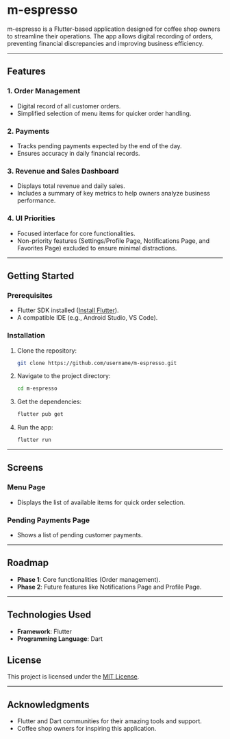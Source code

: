 # m-espresso

m-espresso is a Flutter-based application designed for coffee shop owners to streamline their operations. The app allows digital recording of orders, preventing financial discrepancies and improving business efficiency.

---

## Features

### 1. **Order Management**
- Digital record of all customer orders.
- Simplified selection of menu items for quicker order handling.

### 2. **Payments**
- Tracks pending payments expected by the end of the day.
- Ensures accuracy in daily financial records.

### 3. **Revenue and Sales Dashboard**
- Displays total revenue and daily sales.
- Includes a summary of key metrics to help owners analyze business performance.

### 4. **UI Priorities**
- Focused interface for core functionalities.
- Non-priority features (Settings/Profile Page, Notifications Page, and Favorites Page) excluded to ensure minimal distractions.

---

## Getting Started

### Prerequisites
- Flutter SDK installed ([Install Flutter](https://flutter.dev/docs/get-started/install)).
- A compatible IDE (e.g., Android Studio, VS Code).

### Installation
1. Clone the repository:
   ```bash
   git clone https://github.com/username/m-espresso.git
   ```
2. Navigate to the project directory:
   ```bash
   cd m-espresso
   ```
3. Get the dependencies:
   ```bash
   flutter pub get
   ```
4. Run the app:
   ```bash
   flutter run
   ```

---

## Screens

### **Menu Page**
- Displays the list of available items for quick order selection.

### **Pending Payments Page**
- Shows a list of pending customer payments.

---

## Roadmap
- **Phase 1**: Core functionalities (Order management).
- **Phase 2**: Future features like Notifications Page and Profile Page.

---

## Technologies Used
- **Framework**: Flutter
- **Programming Language**: Dart



## License
This project is licensed under the [MIT License](LICENSE).

---

## Acknowledgments
- Flutter and Dart communities for their amazing tools and support.
- Coffee shop owners for inspiring this application.

